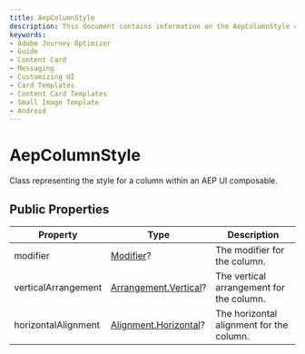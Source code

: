 ```yaml
---
title: AepColumnStyle
description: This document contains information on the AepColumnStyle class.
keywords:
- Adobe Journey Optimizer
- Guide
- Content Card
- Messaging
- Customizing UI
- Card Templates
- Content Card Templates
- Small Image Template
- Android
---
```


# AepColumnStyle

Class representing the style for a column within an AEP UI composable.

## Public Properties

| Property            | Type                                                         | Description                              |
| ------------------- | ------------------------------------------------------------ | ---------------------------------------- |
| modifier            | [Modifier](https://developer.android.com/reference/kotlin/androidx/compose/ui/Modifier)? | The modifier for the column.             |
| verticalArrangement | [Arrangement.Vertical](https://developer.android.com/reference/kotlin/androidx/compose/foundation/layout/Arrangement.Vertical)? | The vertical arrangement for the column. |
| horizontalAlignment | [Alignment.Horizontal](https://developer.android.com/reference/kotlin/androidx/compose/ui/Alignment.Horizontal?hl=en)? | The horizontal alignment for the column. |
